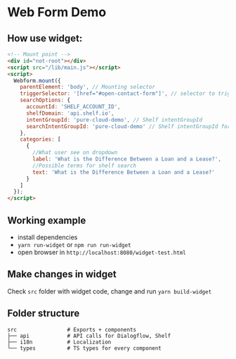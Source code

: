 # Web Form Demo

## How use widget:

```html
<!-- Mount point -->
<div id="not-root"></div>
<script src="/lib/main.js"></script>
<script>
  Webform.mount({
    parentElement: 'body', // Mounting selector
    triggerSelector: '[href="#open-contact-form"]', // selector to trigger opening of modal window
    searchOptions: {
      accountId: 'SHELF_ACCOUNT_ID',
      shelfDomain: 'api.shelf.io',
      intentGroupId: 'pure-cloud-demo', // Shelf intentGroupId
      searchIntentGroupId: 'pure-cloud-demo' // Shelf intentGroupId for free input
    },
    categories: [
      {
        //What user see on dropdown
        label: 'What is the Difference Between a Loan and a Lease?',
        //Possible terms for shelf search
        text: 'What is the Difference Between a Loan and a Lease?'
      }
    ]
  });
</script>
```

## Working example

- install dependencies
- `yarn run-widget` or `npm run run-widget`
- open browser in `http://localhost:8080/widget-test.html`

## Make changes in widget

Check `src` folder with widget code, change and run `yarn build-widget`

## Folder structure

```
src                # Exports + components
├── api            # API calls for Dialogflow, Shelf
├── i18n           # Localization
└── types          # TS types for every component
```

